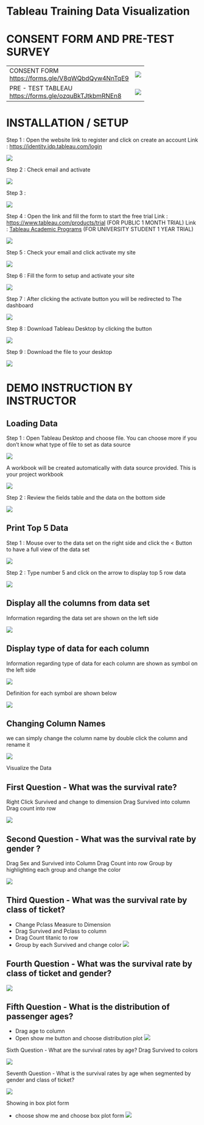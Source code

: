 # Tableau Training Data Visualization

# CONSENT FORM AND PRE-TEST SURVEY
|                                                           |                                                                                                                                                             |
| --------------------------------------------------------- | ----------------------------------------------------------------------------------------------------------------------------------------------------------- |
| CONSENT FORM<br>https://forms.gle/V8qWQbdQyw4NnTqE9       | ![](https://paper-attachments.dropboxusercontent.com/s_9288C010A10BF6F326DF2FE9B38A3837EA58C0A7726C9BBACB8096950666318D_1684647409346_Consent+Form+UM.png)  |
| PRE - TEST TABLEAU<br>https://forms.gle/ozquBkTJtkbmRNEn8 | ![](https://paper-attachments.dropboxusercontent.com/s_9288C010A10BF6F326DF2FE9B38A3837EA58C0A7726C9BBACB8096950666318D_1684647630885_Tableau+Pre-Test.png) |

# INSTALLATION / SETUP

Step 1 : Open the website link to register and click on create an account
Link : https://identity.idp.tableau.com/login


![](https://paper-attachments.dropboxusercontent.com/s_9288C010A10BF6F326DF2FE9B38A3837EA58C0A7726C9BBACB8096950666318D_1667050028173_image.png)


Step 2 : Check email and activate


![](https://paper-attachments.dropboxusercontent.com/s_9288C010A10BF6F326DF2FE9B38A3837EA58C0A7726C9BBACB8096950666318D_1667050059400_image.png)


Step 3 : 

![](https://paper-attachments.dropboxusercontent.com/s_9288C010A10BF6F326DF2FE9B38A3837EA58C0A7726C9BBACB8096950666318D_1667050107428_image.png)


Step 4 : Open the link and fill the form to start the free trial
Link : https://www.tableau.com/products/trial (FOR PUBLIC 1 MONTH TRIAL)
Link : [Tableau Academic Programs](https://www.tableau.com/community/academic) (FOR UNIVERSITY STUDENT 1 YEAR TRIAL)

![](https://paper-attachments.dropboxusercontent.com/s_9288C010A10BF6F326DF2FE9B38A3837EA58C0A7726C9BBACB8096950666318D_1667050520204_image.png)


Step 5 : Check your email and click activate my site

![](https://paper-attachments.dropboxusercontent.com/s_9288C010A10BF6F326DF2FE9B38A3837EA58C0A7726C9BBACB8096950666318D_1667050590369_image.png)


Step 6 : Fill the form to setup and activate your site

![](https://paper-attachments.dropboxusercontent.com/s_9288C010A10BF6F326DF2FE9B38A3837EA58C0A7726C9BBACB8096950666318D_1667050668427_image.png)


Step 7 : After clicking the activate button you will be redirected to The dashboard

![](https://paper-attachments.dropboxusercontent.com/s_9288C010A10BF6F326DF2FE9B38A3837EA58C0A7726C9BBACB8096950666318D_1667050883165_image.png)


Step 8 : Download Tableau Desktop by clicking the button

![](https://paper-attachments.dropboxusercontent.com/s_9288C010A10BF6F326DF2FE9B38A3837EA58C0A7726C9BBACB8096950666318D_1667050992654_image.png)


Step 9 : Download the file to your desktop

![](https://paper-attachments.dropboxusercontent.com/s_9288C010A10BF6F326DF2FE9B38A3837EA58C0A7726C9BBACB8096950666318D_1667051051083_image.png)




# DEMO INSTRUCTION BY INSTRUCTOR


## Loading Data

Step 1 : Open Tableau Desktop and choose file. You can choose more if you don’t know what type of file to set as data source

![](https://paper-attachments.dropboxusercontent.com/s_9288C010A10BF6F326DF2FE9B38A3837EA58C0A7726C9BBACB8096950666318D_1674574156669_image.png)


A workbook will be created automatically with data source provided. This is your project workbook

![](https://paper-attachments.dropboxusercontent.com/s_9288C010A10BF6F326DF2FE9B38A3837EA58C0A7726C9BBACB8096950666318D_1674574240769_image.png)


Step 2 : Review the fields table and the data on the bottom side

![](https://paper-attachments.dropboxusercontent.com/s_9288C010A10BF6F326DF2FE9B38A3837EA58C0A7726C9BBACB8096950666318D_1674574701346_image.png)

## Print Top 5 Data 

Step 1 : Mouse over to the data set on the right side and click the < Button to have a full view of the data set

![](https://paper-attachments.dropboxusercontent.com/s_9288C010A10BF6F326DF2FE9B38A3837EA58C0A7726C9BBACB8096950666318D_1681829091272_Screenshot+2023-04-18+at+10.44.12+PM.png)


Step 2 : Type number 5 and click on the arrow to display top 5 row data

![](https://paper-attachments.dropboxusercontent.com/s_9288C010A10BF6F326DF2FE9B38A3837EA58C0A7726C9BBACB8096950666318D_1681829194592_Screenshot+2023-04-18+at+10.45.30+PM.png)

## Display all the columns from data set

Information regarding the data set are shown on the left side

![](https://paper-attachments.dropboxusercontent.com/s_9288C010A10BF6F326DF2FE9B38A3837EA58C0A7726C9BBACB8096950666318D_1681829337215_Screenshot+2023-04-18+at+10.48.15+PM.png)

## Display type of data for each column

Information regarding type of data for each column are shown as symbol on the left side

![](https://paper-attachments.dropboxusercontent.com/s_9288C010A10BF6F326DF2FE9B38A3837EA58C0A7726C9BBACB8096950666318D_1681830390488_Screenshot+2023-04-18+at+11.06.01+PM.png)


Definition for each symbol are shown below

![](https://paper-attachments.dropboxusercontent.com/s_9288C010A10BF6F326DF2FE9B38A3837EA58C0A7726C9BBACB8096950666318D_1681830404319_Screenshot+2023-04-18+at+11.06.41+PM.png)

## Changing Column Names

we can simply change the column name by double click the column and rename it

![](https://paper-attachments.dropboxusercontent.com/s_9288C010A10BF6F326DF2FE9B38A3837EA58C0A7726C9BBACB8096950666318D_1681830835865_Screenshot+2023-04-18+at+11.13.22+PM.png)


Visualize the Data


## First Question - What was the survival rate?

Right Click Survived and change to dimension
Drag Survived into column
Drag count into row

![](https://paper-attachments.dropboxusercontent.com/s_9288C010A10BF6F326DF2FE9B38A3837EA58C0A7726C9BBACB8096950666318D_1681832471608_image.png)

## Second Question - What was the survival rate by gender ?

Drag Sex and Survived into Column
Drag Count into row
Group by highlighting each group and change the color

![](https://paper-attachments.dropboxusercontent.com/s_9288C010A10BF6F326DF2FE9B38A3837EA58C0A7726C9BBACB8096950666318D_1681832798245_image.png)

## Third Question - What was the survival rate by class of ticket?
- Change Pclass Measure to Dimension
- Drag Survived and Pclass to column
- Drag Count titanic to row
- Group by each Survived and change color
![](https://paper-attachments.dropboxusercontent.com/s_9288C010A10BF6F326DF2FE9B38A3837EA58C0A7726C9BBACB8096950666318D_1681833299185_image.png)

## Fourth Question - What was the survival rate by class of ticket and gender?
![](https://paper-attachments.dropboxusercontent.com/s_9288C010A10BF6F326DF2FE9B38A3837EA58C0A7726C9BBACB8096950666318D_1681833383335_image.png)

## Fifth Question - What is the distribution of passenger ages?
- Drag age to column
- Open show me button and choose distribution plot
![](https://paper-attachments.dropboxusercontent.com/s_9288C010A10BF6F326DF2FE9B38A3837EA58C0A7726C9BBACB8096950666318D_1681833480086_image.png)


Sixth Question - What are the survival rates by age?
Drag Survived to colors

![](https://paper-attachments.dropboxusercontent.com/s_9288C010A10BF6F326DF2FE9B38A3837EA58C0A7726C9BBACB8096950666318D_1684692836476_Screenshot+2023-05-22+at+2.13.42+AM.png)


Seventh Question - What is the survival rates by age when segmented by gender and class of ticket? 

![](https://paper-attachments.dropboxusercontent.com/s_9288C010A10BF6F326DF2FE9B38A3837EA58C0A7726C9BBACB8096950666318D_1681833918855_image.png)


Showing in box plot form

- choose show me and choose box plot form 
![](https://paper-attachments.dropboxusercontent.com/s_9288C010A10BF6F326DF2FE9B38A3837EA58C0A7726C9BBACB8096950666318D_1684693783739_Screenshot+2023-05-22+at+2.29.40+AM.png)



